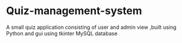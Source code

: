 # Quiz-management-system
A small quiz application consisting of user and admin view ,built using Python and gui using tkinter MySQL database
